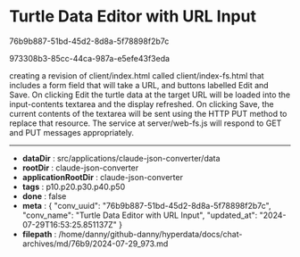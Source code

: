 # Turtle Data Editor with URL Input

76b9b887-51bd-45d2-8d8a-5f78898f2b7c

973308b3-85cc-44ca-987a-e5efe43f3eda

creating a revision of client/index.html called client/index-fs.html that includes a form field that will take a URL, and buttons labelled Edit and Save. On clicking Edit the turtle data at the target URL will be loaded into the input-contents textarea and the display refreshed. On clicking Save, the current contents of the textarea will be sent using the HTTP PUT method to replace that resource. The service at server/web-fs.js will respond to GET and PUT messages appropriately.

---

* **dataDir** : src/applications/claude-json-converter/data
* **rootDir** : claude-json-converter
* **applicationRootDir** : claude-json-converter
* **tags** : p10.p20.p30.p40.p50
* **done** : false
* **meta** : {
  "conv_uuid": "76b9b887-51bd-45d2-8d8a-5f78898f2b7c",
  "conv_name": "Turtle Data Editor with URL Input",
  "updated_at": "2024-07-29T16:53:25.851137Z"
}
* **filepath** : /home/danny/github-danny/hyperdata/docs/chat-archives/md/76b9/2024-07-29_973.md